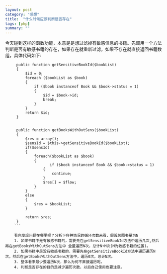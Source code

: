```yaml
---
layout: post
category: "感想"
title:  "什么时候应该判断是否存在"
tags: [php]
summary: ""
---
```


今天碰到这样的函数功能，本意是是想过滤掉有敏感信息的书籍。先调用一个方法判断是否有敏感书籍的存在，如果存在就重新过滤，如果不存在就直接返回书籍数组，具体代码如下:

```
     public function getSensitiveBookId($bookList)
     {
         $id = 0;
         foreach ($bookList as $book)
         {
             if ($book instanceof Book && $book->status = 1)
             {
                 $id = $book->id;
                 break;
             }
         }
         return $id;
     }
    
     
     public function getBooksWithOutSens($bookList)
     {
         $res = array();
         $sensId = $this->getSensitiveBookId($bookList);
         if($sensId)
         {
             foreach($bookList as $book)
             {
                    if ($book instanceof Book && $book->status = 1)
                 {
                     continue;
                 }
                 $res[] = $flow;
             }
         }
         else
         {
             $res = $bookList;
         }

         return $res;
     }
    ```
    
    看完发现问题在哪里呢？分析下各种情况的循环次数来看，假设总图书量为N
    1. 如果书籍中是有敏感书籍的，需要先在getSensitiveBookId方法中遍历几次,然后再在getBooksWithOutSens方法中 全量遍历N次，总计N+M次(M为敏感书籍的位置)。
    2. 如果书籍中是没有敏感书籍的，需要先在getSensitiveBookId方法中遍历遍历N次，然后在getBooksWithOutSens方法中，遍历0次，总计N次。
    3. 整体看来最少要遍历N次，那么为何不直接遍历呢。
    4. 判断是否存在的目的是减少遍历次数，以后自己使用也要注意。


 


